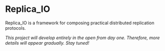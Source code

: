 # Replica_IO

Replica_IO is a framework for composing practical distributed
replication protocols.

_This project will develop entirely in the open from day one.
Therefore, more details will appear gradually. Stay tuned!_
